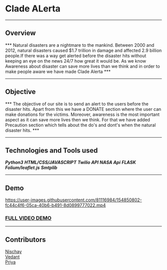 # Clade ALerta
___
## Overview
*** Natural disasters are a nightmare to the mankind. Between 2000 and 2012, natural disasters caused $1.7 trillion in damage and affected 2.9 billion people.If there was a way get alerted before the disaster hits without keeping an eye on the news 24/7 how great it would be. As we know Awareness about disaster can save more lives than we think and in order to make people aware we have made Clade Alerta ***
___
## Objective
*** The objective of our site is to send an alert to the users before the disaster hits. Apart from this we have a DONATE section where the user can make donations for the victims. Moreover, awareness is the most important aspect as it can save more lives then we think. For that we have added Precaution section which tells about the do's and dont's when the natural disaster hits. ***
___
## Technologies and Tools used

***_Python3_***
***_HTML/CSS/JAVASCRIPT_***
***_Twilio API_***
***_NASA Api_***
***_FLASK_***
***_Folium/leaflet.js_***
***_Smtplib_***
___
## Demo

https://user-images.githubusercontent.com/81116984/154850802-fc44c4f6-05ca-40b6-b491-8d0899777022.mp4

### [FULL VIDEO DEMO](https://youtu.be/aar0NRvNi-8)
___
## Contributors
[Nischay](https://github.com/NischayGoyal1)
</br>
[Vedant](https://github.com/VedantSharma11)
</br>
[Priya](https://github.com/Priiyaa)
</br>
